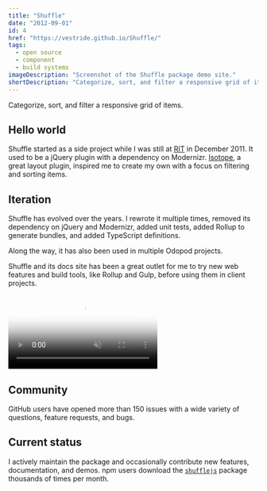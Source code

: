 ```yaml
---
title: "Shuffle"
date: "2012-09-01"
id: 4
href: "https://vestride.github.io/Shuffle/"
tags:
  - open source
  - component
  - build systems
imageDescription: "Screenshot of the Shuffle package demo site."
shortDescription: "Categorize, sort, and filter a responsive grid of items."
---
```


Categorize, sort, and filter a responsive grid of items.

## Hello world

Shuffle started as a side project while I was still at [RIT](http://www.rit.edu) in December 2011. It used to be a jQuery plugin with a dependency on Modernizr. [Isotope](https://isotope.metafizzy.co/), a great layout plugin, inspired me to create my own with a focus on filtering and sorting items.

## Iteration

Shuffle has evolved over the years. I rewrote it multiple times, removed its dependency on jQuery and Modernizr, added unit tests, added Rollup to generate bundles, and added TypeScript definitions.

Along the way, it has also been used in multiple Odopod projects.

Shuffle and its docs site has been a great outlet for me to try new web features and build tools, like Rollup and Gulp, before using them in client projects.

<!-- markdownlint-disable MD033 -->
<video muted playsinline controls loop poster="/shuffle-poster.png">
  <source src="shuffle.webm" type="video/webm; codecs=vp9,vorbis">
  <source src="shuffle.mp4" type="video/mp4">
</video>

## Community

GitHub users have opened more than 150 issues with a wide variety of questions, feature requests, and bugs.

## Current status

I actively maintain the package and occasionally contribute new features, documentation, and demos. npm users download the [`shufflejs`](https://www.npmjs.com/package/shufflejs) package thousands of times per month.
